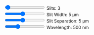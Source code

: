 <canvas width="1000px" height="500px"></canvas>

<div class="slits">
    <input type="range" min="1" max="100" step="1" value="3" class="slider" id="slitsInput">
    Slits: <span id="slitsValue">3</span>
</div>
<div class="slitWidth">
    <input type="range" min="1" max="10" step="1" value="5" class="slider" id="slitWidthInput">
    Slit Width: <span id="slitWidthValue">5</span> μm
</div>
<div class="slitSeparation">
    <input type="range" min="1" max="10" step="1" value="5" class="slider" id="slitSeparationInput">
    Slit Separation: <span id="slitSeparationValue">5</span> μm
</div>
<div class="wavelength">
    <input type="range" min="380" max="780" step="10" value="500" class="slider" id="wavelengthInput">
    Wavelength: <span id="wavelengthValue">500</span> nm
</div>

<script type="module" src="../javascript/sim6.js"></script>